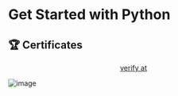 # Get Started with Python



## 🏆 Certificates 


<p align="middle">
  <a href="https://www.coursera.org/account/accomplishments/verify/KOMJ892BBVDH" target="_blank">
    verify at
  </a>

![image](https://github.com/user-attachments/assets/97605dfc-3013-4953-a25b-e3b1aa5155de)


</p>
